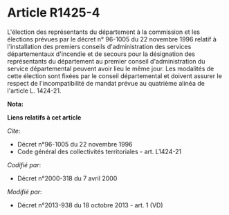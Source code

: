 # Article R1425-4

L'élection des représentants du département à la commission et les élections prévues par le décret n° 96-1005 du 22 novembre
1996 relatif à l'installation des premiers conseils d'administration des services départementaux d'incendie et de secours
pour la désignation des représentants du département au premier conseil d'administration du service départemental peuvent
avoir lieu le même jour. Les modalités de cette élection sont fixées par le conseil départemental et doivent assurer le
respect de l'incompatibilité de mandat prévue au quatrième alinéa de l'article L. 1424-21.

**Nota:**



**Liens relatifs à cet article**

_Cite_:

  - Décret n°96-1005 du 22 novembre 1996
  - Code général des collectivités territoriales - art. L1424-21

_Codifié par_:

  - Décret n°2000-318 du 7 avril 2000

_Modifié par_:

  - Décret n°2013-938 du 18 octobre 2013 - art. 1 (VD)
